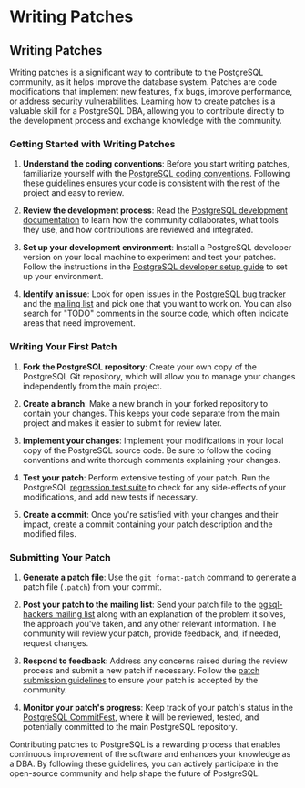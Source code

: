 # Writing Patches

## Writing Patches

Writing patches is a significant way to contribute to the PostgreSQL community, as it helps improve the database system. Patches are code modifications that implement new features, fix bugs, improve performance, or address security vulnerabilities. Learning how to create patches is a valuable skill for a PostgreSQL DBA, allowing you to contribute directly to the development process and exchange knowledge with the community.

### Getting Started with Writing Patches

1. **Understand the coding conventions**: Before you start writing patches, familiarize yourself with the [PostgreSQL coding conventions](https://www.postgresql.org/docs/current/source.html). Following these guidelines ensures your code is consistent with the rest of the project and easy to review.
   
2. **Review the development process**: Read the [PostgreSQL development documentation](https://www.postgresql.org/developer/) to learn how the community collaborates, what tools they use, and how contributions are reviewed and integrated.
   
3. **Set up your development environment**: Install a PostgreSQL developer version on your local machine to experiment and test your patches. Follow the instructions in the [PostgreSQL developer setup guide](https://www.postgresql.org/docs/current/installation.html) to set up your environment.

4. **Identify an issue**: Look for open issues in the [PostgreSQL bug tracker](https://www.postgresql.org/account/submitbug/) and the [mailing list](https://www.postgresql.org/list/pgsql-hackers/) and pick one that you want to work on. You can also search for "TODO" comments in the source code, which often indicate areas that need improvement.

### Writing Your First Patch

1. **Fork the PostgreSQL repository**: Create your own copy of the PostgreSQL Git repository, which will allow you to manage your changes independently from the main project.

2. **Create a branch**: Make a new branch in your forked repository to contain your changes. This keeps your code separate from the main project and makes it easier to submit for review later.

3. **Implement your changes**: Implement your modifications in your local copy of the PostgreSQL source code. Be sure to follow the coding conventions and write thorough comments explaining your changes.

4. **Test your patch**: Perform extensive testing of your patch. Run the PostgreSQL [regression test suite](https://www.postgresql.org/docs/current/regress.html) to check for any side-effects of your modifications, and add new tests if necessary.

5. **Create a commit**: Once you're satisfied with your changes and their impact, create a commit containing your patch description and the modified files.

### Submitting Your Patch

1. **Generate a patch file**: Use the `git format-patch` command to generate a patch file (`.patch`) from your commit.

2. **Post your patch to the mailing list**: Send your patch file to the [pgsql-hackers mailing list](https://www.postgresql.org/list/pgsql-hackers/) along with an explanation of the problem it solves, the approach you've taken, and any other relevant information. The community will review your patch, provide feedback, and, if needed, request changes.

3. **Respond to feedback**: Address any concerns raised during the review process and submit a new patch if necessary. Follow the [patch submission guidelines](https://www.postgresql.org/docs/current/submitting-patches.html) to ensure your patch is accepted by the community.

4. **Monitor your patch's progress**: Keep track of your patch's status in the [PostgreSQL CommitFest](https://commitfest.postgresql.org/), where it will be reviewed, tested, and potentially committed to the main PostgreSQL repository.

Contributing patches to PostgreSQL is a rewarding process that enables continuous improvement of the software and enhances your knowledge as a DBA. By following these guidelines, you can actively participate in the open-source community and help shape the future of PostgreSQL.